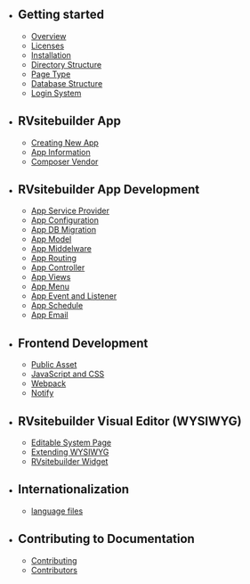 - ## Getting started
    - [Overview](overview.md)   
    - [Licenses](licenses.md)
    - [Installation](installation.md)
    - [Directory Structure](directory-structure.md)
    - [Page Type](page-type.md)
    - [Database Structure](database-structure.md)
    - [Login System](login-system.md)
- ## RVsitebuilder App
    - [Creating New App](creating-new-app.md)
    - [App Information](app-json-and-dependency.md) 
    - [Composer Vendor](composer-vendor.md)
    <!-- - Additional Helpers and Commands -->
- ## RVsitebuilder App Development
    - [App Service Provider](app-service-provider.md)
    - [App Configuration](app-configuration.md) 
    - [App DB Migration](app-database-migration.md)
    - [App Model](app-model.md)
    - [App Middelware](app-middleware.md)
    - [App Routing](app-routing.md)
    - [App Controller](app-controller.md)
    - [App Views](app-views.md) 
    - [App Menu](app-menu.md) 
    - [App Event and Listener](app-event-listener.md) 
    - [App Schedule](app-schedule.md) 
    <!-- - App Console -->
    - [App Email](app-email.md)
    <!-- - Authorization (roles and policy) -->
- ## Frontend Development
    - [Public Asset](public-asset.md) 
    - [JavaScript and CSS](javascript-css-framework.md)
    - [Webpack](webpack.md)
    - [Notify](notify.md)
- ## RVsitebuilder Visual Editor (WYSIWYG)
    - [Editable System Page](creating-editable-system-page.md)
    - [Extending WYSIWYG](extending-WYSIWYG.md)
    - [RVsitebuilder Widget](rvsitebuilder-widget.md)
    <!-- - Extending Menu Components (search box, shop, login/logout)
    - Extending Section Content
    - Extending Insert Toolbar
    - Extending Form WYSIWYG
    - Extending Email WYSIWYG -->
- ## Internationalization
    - [language files](app-language-files.md)
<!-- - ## Testing -->
<!-- - ## Tutorials -->
- ## Contributing to Documentation
    - [Contributing](contributing.md)
    - [Contributors](contributors.md)



